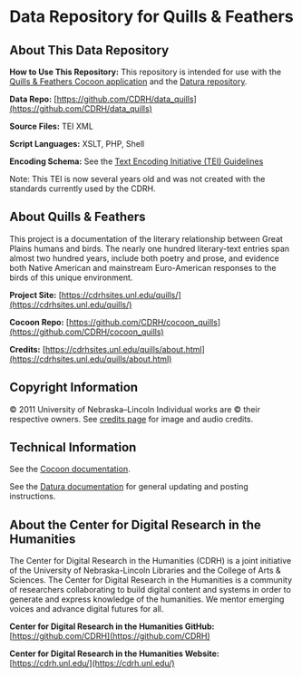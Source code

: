 # Data Repository for Quills & Feathers

## About This Data Repository

**How to Use This Repository:** This repository is intended for use with the [Quills & Feathers Cocoon application](https://github.com/CDRH/cocoon_quills) and the [Datura repository](https://github.com/CDRH/datura).

**Data Repo:** [https://github.com/CDRH/data_quills](https://github.com/CDRH/data_quills)

**Source Files:** TEI XML

**Script Languages:** XSLT, PHP, Shell

**Encoding Schema:** See the [Text Encoding Initiative (TEI) Guidelines](https://tei-c.org/release/doc/tei-p5-doc/en/html/index.html)

Note: This TEI is now several years old and was not created with the standards currently used by the CDRH. 

## About Quills & Feathers

This project is a documentation of the literary relationship between Great Plains humans and birds.
The nearly one hundred literary-text entries span almost two hundred years, include both poetry and prose, and evidence both Native 
American and mainstream Euro-American responses to the birds of this unique environment.

**Project Site:** [https://cdrhsites.unl.edu/quills/](https://cdrhsites.unl.edu/quills/)

**Cocoon Repo:** [https://github.com/CDRH/cocoon_quills](https://github.com/CDRH/cocoon_quills)

**Credits:** [https://cdrhsites.unl.edu/quills/about.html](https://cdrhsites.unl.edu/quills/about.html)

## Copyright Information

© 2011 University of Nebraska–Lincoln
Individual works are © their respective owners.
See [credits page](https://cdrhsites.unl.edu/quills/credits.html) for image and audio credits.

## Technical Information

See the [Cocoon documentation](https://cocoon.apache.org/).

See the [Datura documentation](https://github.com/CDRH/datura) for general updating and posting instructions. 

## About the Center for Digital Research in the Humanities

The Center for Digital Research in the Humanities (CDRH) is a joint initiative of the University of Nebraska-Lincoln Libraries and 
the College of Arts & Sciences. 
The Center for Digital Research in the Humanities is a community of researchers collaborating to build digital content and systems in order 
to generate and express knowledge of the humanities. We mentor emerging voices and advance digital futures for all.

**Center for Digital Research in the Humanities GitHub:** [https://github.com/CDRH](https://github.com/CDRH)

**Center for Digital Research in the Humanities Website:** [https://cdrh.unl.edu/](https://cdrh.unl.edu/)
